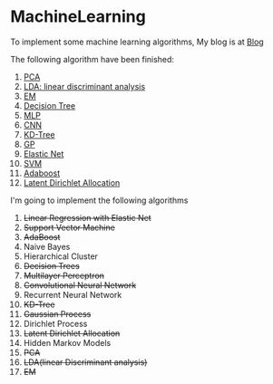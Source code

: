 # MachineLearning

To implement some machine learning algorithms, My blog is at [Blog](http://xcszbdnl.github.io/)  

The following algorithm have been finished:  
1. [PCA](http://xcszbdnl.github.io/2016/08/08/dimension-reduction/)  
2. [LDA: linear discriminant analysis](http://xcszbdnl.github.io/2016/08/08/dimension-reduction/)  
3. [EM](http://xcszbdnl.github.io/2016/03/25/EMAlgorithm/)  
4. [Decision Tree](http://xcszbdnl.github.io/2016/12/20/decision-tree/)  
5. [MLP](http://xcszbdnl.github.io/2016/07/12/bp-detail/)  
6. [CNN](http://xcszbdnl.github.io/2016/07/12/bp-detail/)  
7. [KD-Tree](http://xcszbdnl.github.io/2016/10/24/kd-tree/)  
8. [GP](http://xcszbdnl.github.io/2016/09/04/gaussian-process/)  
9. [Elastic Net](http://xcszbdnl.github.io/2016/10/06/elastic-net/)  
10. [SVM](http://xcszbdnl.github.io/2017/03/07/svm/)
11. [Adaboost](http://xcszbdnl.github.io/2017/05/06/adaboost/)
12. [Latent Dirichlet Allocation]()

I'm going to implement the following algorithms

1. ~~Linear Regression with Elastic Net~~
2. ~~Support Vector Machine~~
3. ~~AdaBoost~~
4. Naive Bayes
5. Hierarchical Cluster
6. ~~Decision Trees~~
7. ~~Multilayer Perceptron~~
8. ~~Convolutional Neural Network~~
9. Recurrent Neural Network
10. ~~KD-Tree~~
11. ~~Gaussian Process~~
12. Dirichlet Process
13. ~~Latent Dirichlet Allocation~~
14. Hidden Markov Models
15. ~~PCA~~
16. ~~LDA(linear Discriminant analysis)~~
17. ~~EM~~